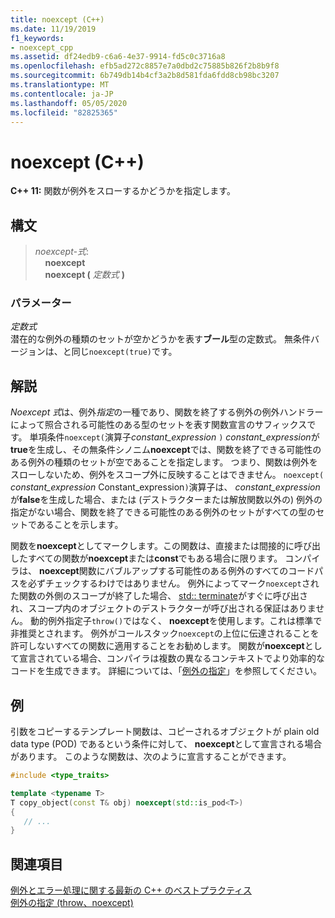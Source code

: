 ```yaml
---
title: noexcept (C++)
ms.date: 11/19/2019
f1_keywords:
- noexcept_cpp
ms.assetid: df24edb9-c6a6-4e37-9914-fd5c0c3716a8
ms.openlocfilehash: efb5ad272c8857e7a0dbd2c75885b826f2b8b9f8
ms.sourcegitcommit: 6b749db14b4cf3a2b8d581fda6fdd8cb98bc3207
ms.translationtype: MT
ms.contentlocale: ja-JP
ms.lasthandoff: 05/05/2020
ms.locfileid: "82825365"
---
```

# <a name="noexcept-c"></a>noexcept (C++)

**C++ 11:** 関数が例外をスローするかどうかを指定します。

## <a name="syntax"></a>構文

> *noexcept-式*: \
> &nbsp;&nbsp;&nbsp;&nbsp;**noexcept**\
> &nbsp;&nbsp;&nbsp;&nbsp;**noexcept (** *定数式* **)**

### <a name="parameters"></a>パラメーター

*定数式*<br/>
潜在的な例外の種類のセットが空かどうかを表す**ブール**型の定数式。 無条件バージョンは、と同じ`noexcept(true)`です。

## <a name="remarks"></a>解説

*Noexcept 式*は、例外*指定*の一種であり、関数を終了する例外の例外ハンドラーによって照合される可能性のある型のセットを表す関数宣言のサフィックスです。 単項条件`noexcept(`演算子*constant_expression* `)` *constant_expression*が**true**を生成し、その無条件シノニム**noexcept**では、関数を終了できる可能性のある例外の種類のセットが空であることを指定します。 つまり、関数は例外をスローしないため、例外をスコープ外に反映することはできません。 `noexcept(` *constant_expression* Constant_expression`)`演算子は、 *constant_expression*が**false**を生成した場合、または (デストラクターまたは解放関数以外の) 例外の指定がない場合、関数を終了できる可能性のある例外のセットがすべての型のセットであることを示します。

関数を**noexcept**としてマークします。この関数は、直接または間接的に呼び出したすべての関数が**noexcept**または**const**でもある場合に限ります。 コンパイラは、 **noexcept**関数にバブルアップする可能性のある例外のすべてのコードパスを必ずチェックするわけではありません。 例外によってマーク`noexcept`された関数の外側のスコープが終了した場合、 [std:: terminate](../standard-library/exception-functions.md#terminate)がすぐに呼び出され、スコープ内のオブジェクトのデストラクターが呼び出される保証はありません。 動的例外指定子`throw()`ではなく、 **noexcept**を使用します。これは標準で非推奨とされます。 例外がコールスタック`noexcept`の上位に伝達されることを許可しないすべての関数に適用することをお勧めします。 関数が**noexcept**として宣言されている場合、コンパイラは複数の異なるコンテキストでより効率的なコードを生成できます。 詳細については、「[例外の指定](exception-specifications-throw-cpp.md)」を参照してください。

## <a name="example"></a>例

引数をコピーするテンプレート関数は、コピーされるオブジェクトが plain old data type (POD) であるという条件に対して、 **noexcept**として宣言される場合があります。 このような関数は、次のように宣言することができます。

```cpp
#include <type_traits>

template <typename T>
T copy_object(const T& obj) noexcept(std::is_pod<T>)
{
   // ...
}
```

## <a name="see-also"></a>関連項目

[例外とエラー処理に関する最新の C++ のベストプラクティス](errors-and-exception-handling-modern-cpp.md)<br/>
[例外の指定 (throw、noexcept)](exception-specifications-throw-cpp.md)
